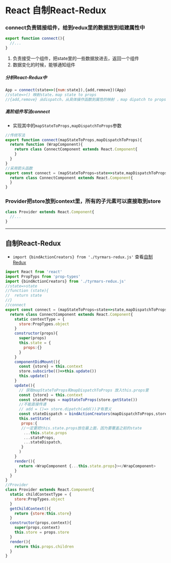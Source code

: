 # React 自制React-Redux

### connect负责链接组件，给到redux里的数据放到组建属性中

```js
export function connect(){
  //...
}
```

1. 负责接受一个组件，把state里的一些数据放进去，返回一个组件
2. 数据变化的时候，能够通知组件

##### 分析React-Redux中

```js
App = connect(state=>({num:state}),{add,remove})(App)
//state=>() 映射state，map state to props
//{add,remove} 从dispatch，从具体操作函数到属性的映射 ，map dipatch to props
```

##### 高阶组件写法connect

* 实现其中的`mapStateToProps,mapDispatchToProps`参数

```js
//传统写法
export function connect(mapStateToProps,mapDispatchToProps){
  return function (WrapComponent){
    return class ConnectComponent extends React.Component{
    }
  }
}
//采用箭头函数
export const connect = (mapStateToProps=state=>state,mapDispatchToProps={})=>(WrapComponent)=>{
  return class ConnectComponent extends React.Component{
  }
}
```

### Provider把store放到context里，所有的子元素可以直接取到store

```js
class Provider extends React.Component{
  //...
}
```

---

## 自制React-Redux

* `import {bindActionCreators} from './tyrmars-redux.js'` 查看[自制Redux](/配合react-redux)

```js
import React from 'react'
import PropTyps from 'prop-types'
import {bindActionCreators} from './tyrmars-redux.js'
//state=>state
//function (state){
//  return state
//}
//connect
export const connect = (mapStateToProps=state=>state,mapDispatchToProps={})=>{
  return class ConnectComponent extends React.Component{
    static contextType = {
      store:PropTypes.object
    }
    constructor(props){
      super(props)
      this.state = {
        props:{}
      }
    }
    componentDidMount(){
      const {store} = this.context
      store.subscirbe(()=>this.update())
      this.update()
    }
    update(){
      // 获取mapStateToProps和mapDispatchToProps 放入this.props里
      const {store} = this.context
      const stateProps = mapStateToProps(store.getState())
      //不能直接传递
      // add = ()=> store.dipatch(add())才有意义
      const stateDispatch = bindActionCreators(mapDispatchToProps,store.dispatch)
      this.setState(
       props:{
       //一定要把this.state.props放在最上面，因为要覆盖之前的state
        ...this.state.props
        ...stateProps,
        ...stateDispatch,
       }
      )
    }
    render(){
      return <WrapComponent {...this.state.props}></WrapComponent>
    }
  }
}
//Provider
class Provider extends React.Component{
  static childContextType = {
    store:PropTypes.object
  }
  getChildContext(){
    return {store:this.store}
  }
  constructor(props,context){
    super(props,context)
    this.store = props.store
  }
  render(){
    return this.props.children
  }
}
```



